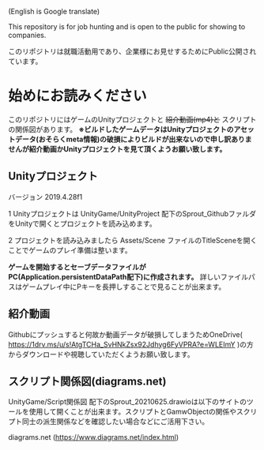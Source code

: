 (English is Google translate)

 This repository is for job hunting and is open to the public for showing to companies.

このリポジトリは就職活動用であり、企業様にお見せするためにPublic公開されています。

# 始めにお読みください
このリポジトリにはゲームのUnityプロジェクトと ~~紹介動画(mp4)と~~ スクリプトの関係図があります。
**※ビルドしたゲームデータはUnityプロジェクトのアセットデータ(おそらくmeta情報)の破損によりビルドが出来ないので申し訳ありませんが紹介動画かUnityプロジェクトを見て頂くようお願い致します。**

## Unityプロジェクト
バージョン 2019.4.28f1

1 Unityプロジェクトは UnityGame/UnityProject 配下のSprout_GithubファルダをUnityで開くとプロジェクトを読み込めます。

2 プロジェクトを読み込みましたら Assets/Scene ファイルのTitleSceneを開くことでゲームのプレイ準備は整います。

**ゲームを開始するとセーブデータファイルがPC(Application.persistentDataPath配下)に作成されます。** 詳しいファイルパスはゲームプレイ中にPキーを長押しすることで見ることが出来ます。

## 紹介動画
Githubにプッシュすると何故か動画データが破損してしまうためOneDrive( https://1drv.ms/u/s!AtgTCHa_SvHNkZsx92Jdhyg6FyVPRA?e=WLEImY )の方からダウンロードや視聴していただくようお願い致します。

## スクリプト関係図(diagrams.net)
UnityGame/Script関係図 配下のSprout_20210625.drawioは以下のサイトのツールを使用して開くことが出来ます。スクリプトとGamwObjectの関係やスクリプト同士の派生関係などを確認したい場合などにご活用下さい。

diagrams.net (https://www.diagrams.net/index.html)
